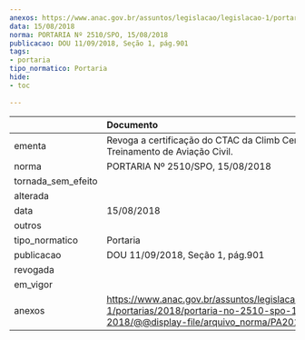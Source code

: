 ```yaml
---
anexos: https://www.anac.gov.br/assuntos/legislacao/legislacao-1/portarias/2018/portaria-no-2510-spo-15-08-2018/@@display-file/arquivo_norma/PA2018-2510.pdf
data: 15/08/2018
norma: PORTARIA Nº 2510/SPO, 15/08/2018
publicacao: DOU 11/09/2018, Seção 1, pág.901
tags:
- portaria
tipo_normatico: Portaria
hide: 
- toc 
 
---
```


|                    | Documento                                                                                                                                            |
|:-------------------|:-----------------------------------------------------------------------------------------------------------------------------------------------------|
| ementa             | Revoga a certificação do CTAC da Climb Centro de Treinamento de Aviação Civil.                                                                       |
| norma              | PORTARIA Nº 2510/SPO, 15/08/2018                                                                                                                     |
| tornada_sem_efeito |                                                                                                                                                      |
| alterada           |                                                                                                                                                      |
| data               | 15/08/2018                                                                                                                                           |
| outros             |                                                                                                                                                      |
| tipo_normatico     | Portaria                                                                                                                                             |
| publicacao         | DOU 11/09/2018, Seção 1, pág.901                                                                                                                     |
| revogada           |                                                                                                                                                      |
| em_vigor           |                                                                                                                                                      |
| anexos             | https://www.anac.gov.br/assuntos/legislacao/legislacao-1/portarias/2018/portaria-no-2510-spo-15-08-2018/@@display-file/arquivo_norma/PA2018-2510.pdf |